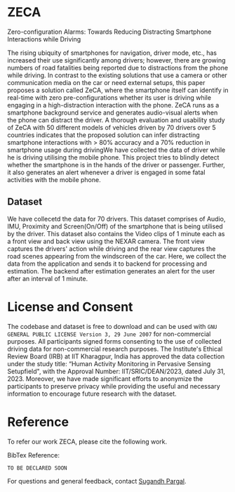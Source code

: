 # ZECA
Zero-configuration Alarms: Towards Reducing Distracting Smartphone Interactions while Driving

The rising ubiquity of smartphones for navigation, driver mode, etc., has increased their use significantly among drivers; however,
there are growing numbers of road fatalities being reported due to distractions from the phone while driving. In contrast to the existing
solutions that use a camera or other communication media on the car or need external setups, this paper proposes a solution called
ZeCA, where the smartphone itself can identify in real-time with zero pre-configurations whether its user is driving while engaging in
a high-distraction interaction with the phone. ZeCA runs as a smartphone background service and generates audio-visual alerts when
the phone can distract the driver. A thorough evaluation and usability study of ZeCA with 50 different models of vehicles driven by 70
drivers over 5 countries indicates that the proposed solution can infer distracting smartphone interactions with > 80% accuracy and a
70% reduction in smartphone usage during drivingWe have collected the data of driver while he is driving utilising the mobile phone. This project tries to blindly detect whether the smartphone is in the hands of the driver or passenger. Further, it also generates an alert whenever a driver is engaged in some fatal activities with the mobile phone. 

## Dataset
We have collecetd the data for 70 drivers. This dataset comprises of Audio, IMU, Proximity and Screen(On/Off) of the smartphone that is being utilised by the driver. This dataset also contains the Video clips of 1 minute each as a front view and back view using the NEXAR camera. The front view captures the drivers' action while driving and the rear view captures the road scenes appearing from the windscreen of the car. Here, we collect the data from the application and sends it to backend for processing and estimation. The backend after estimation generates an alert for the user after an interval of 1 minute.


# License and Consent
The codebase and dataset is free to download and can be used with `GNU GENERAL PUBLIC LICENSE Version 3, 29 June 2007` for non-commercial purposes. All participants signed forms consenting to the use of collected driving data for non-commercial research purposes. The Institute's Ethical Review Board (IRB) at IIT Kharagpur, India has approved the data collection under the study title: “Human Activity Monitoring in Pervasive Sensing Setupfield", with the Approval Number: IIT/SRIC/DEAN/2023, dated July 31, 2023. Moreover, we have made significant efforts to anonymize the participants to preserve privacy while providing the useful and necessary information to encourage future research with the dataset.

# Reference
To refer our work ZECA, please cite the following work.

BibTex Reference:
```
TO BE DECLARED SOON
```
For questions and general feedback, contact [Sugandh Pargal](https://sugandhpargal.github.io/sugandh20/).

